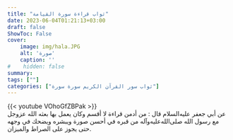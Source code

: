 ```yaml
---
title: "ثواب قراءة سورة القيامة"
date: 2023-06-04T01:21:13+03:00
draft: false
ShowToc: False
cover:
    image: img/hala.JPG
    alt: 'صورة'
    caption: ''
#    hidden: false
summary: 
tags: [""]
categories: ["ثواب سور القرآن الكريم سورة سورة"]
---
```

{{< youtube VOhoGfZBPak >}} 
<br>
عن أبي جعفر عليه‌السلام قال : من أدمن قراءة لا أقسم وكان يعمل بها بعثه
الله عزوجل مع رسول الله صلى‌الله‌عليه‌وآله من قبره في أحسن صورة ويبشره ويضحك
في وجهه حتى يجوز على الصراط والميزان.

